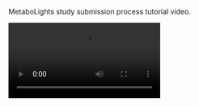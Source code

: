 MetaboLights study submission process tutorial video.

![type:video](https://www.ebi.ac.uk/metabolights/resources/videos/201904_ML_ALL.mp4)

